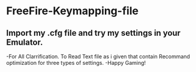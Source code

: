 # FreeFire-Keymapping-file
## Import my .cfg file and try my settings in your Emulator.
-For All Clarrification. To Read Text file as i given that contain Recommand optimization for three types of settings.
-Happy Gaming!
